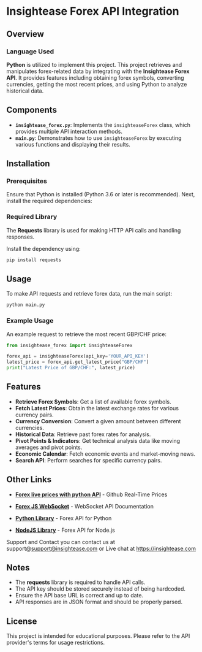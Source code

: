 # Insightease Forex API Integration

## Overview

### Language Used

**Python** is utilized to implement this project.
This project retrieves and manipulates forex-related data by integrating with the **Insightease Forex API**. It provides features including obtaining forex symbols, converting currencies, getting the most recent prices, and using Python to analyze historical data.

## Components
- **`insightease_forex.py`**: Implements the `insighteaseForex` class, which provides multiple API interaction methods.
- **`main.py`**: Demonstrates how to use `insighteaseForex` by executing various functions and displaying their results.

## Installation
### Prerequisites
Ensure that Python is installed (Python 3.6 or later is recommended). Next, install the required dependencies:

### Required Library
The **Requests** library is used for making HTTP API calls and handling responses.

Install the dependency using:
```sh
pip install requests
```

## Usage
To make API requests and retrieve forex data, run the main script:
```sh
python main.py
```

### Example Usage
An example request to retrieve the most recent GBP/CHF price:
```python
from insightease_forex import insighteaseForex

forex_api = insighteaseForex(api_key='YOUR_API_KEY')
latest_price = forex_api.get_latest_price("GBP/CHF")
print("Latest Price of GBP/CHF:", latest_price)
```

## Features
- **Retrieve Forex Symbols**: Get a list of available forex symbols.
- **Fetch Latest Prices**: Obtain the latest exchange rates for various currency pairs.
- **Currency Conversion**: Convert a given amount between different currencies.
- **Historical Data**: Retrieve past forex rates for analysis.
- **Pivot Points & Indicators**: Get technical analysis data like moving averages and pivot points.
- **Economic Calendar**: Fetch economic events and market-moving news.
- **Search API**: Perform searches for specific currency pairs.

## Other Links

- **[Forex live prices with python API](https://github.com/fcsapi/Real-Time-Prices-with-Socket-PHP)** - Github Real-Time Prices

- **[Forex JS WebSocket]([https://insightease.com/docs/forex-api])** - WebSocket API Documentation

- **[Python Library](https://github.com/fcsapi/Forex-API-Python)** - Forex API for Python

- **[NodeJS Library](https://github.com/fcsapi/forex-api-node-js)** - Forex API for Node.js

Support and Contact
you can contact us at support@support@insightease.com or Live chat at https://insightease.com

## Notes
- The **requests** library is required to handle API calls.
- The API key should be stored securely instead of being hardcoded.
- Ensure the API base URL is correct and up to date.
- API responses are in JSON format and should be properly parsed.

## License
This project is intended for educational purposes. Please refer to the API provider's terms for usage restrictions.
